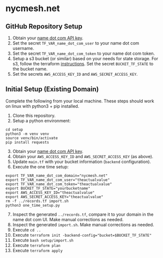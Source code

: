 # nycmesh.net

## GitHub Repository Setup

1. Obtain your [name dot com API key](https://www.name.com/account/settings/api).
2. Set the secret `TF_VAR_name_dot_com_user` to your name dot com username.
3. Set the secret `TF_VAR_name_dot_com_token` to your name dot com token.
4. Setup a s3 bucket (or similar) based on your needs for state storage. For s3, follow the terraform [instructions](https://developer.hashicorp.com/terraform/language/settings/backends/s3#s3-bucket-permissions). Set the secret `BUCKET_TF_STATE` to the bucket name.
5. Set the secrets `AWS_ACCESS_KEY_ID` and `AWS_SECRET_ACCESS_KEY`.

## Initial Setup (Existing Domain)

Complete the following from your  local machine. These steps should work on linux with python3 + pip installed.

1. Clone this repository.
2. Setup a python environment:
```
cd setup
python3 -m venv venv
source venv/bin/activate
pip install requests
```
3. Obtain your [name dot com API key](https://www.name.com/account/settings/api).
4. Obtain your `AWS_ACCESS_KEY_ID` and `AWS_SECRET_ACCESS_KEY` (as above).
5. Update `main.tf` with your bucket information (`backend` configuration).
6. Execute the one time setup:
```
export TF_VAR_name_dot_com_domain="nycmesh.net"
export TF_VAR_name_dot_com_user="theactualvalue"
export TF_VAR_name_dot_com_token="theactualvalue"
export BUCKET_TF_STATE="yourbucketname"
export AWS_ACCESS_KEY_ID="theactualvalue"
export AWS_SECRET_ACCESS_KEY="theactualvalue"
rm -f ../records.tf import.sh
python3 one_time_setup.py
```
7. Inspect the generated `../records.tf`, compare it to your domain in the name dot com UI. Make manual corrections as needed.
8. Inspect the generated `import.sh`. Make manual corrections as needed.
9. Execute `cd ..`
10. Execute `terraform init -backend-config="bucket=$BUCKET_TF_STATE"`
11. Execute `bash setup/import.sh`
12. Execute `terraform plan`
13. Execute `terraform apply`

